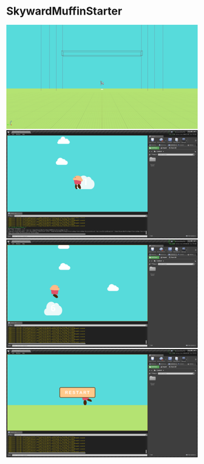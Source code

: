 # SkywardMuffinStarter
![alt text](https://github.com/WINikolaev/SkywardMuffinStarter/blob/master/Screenshots/ScreenShot00000.png)
![alt text](https://github.com/WINikolaev/SkywardMuffinStarter/blob/master/Screenshots/ScreenShot00001.png)
![alt text](https://github.com/WINikolaev/SkywardMuffinStarter/blob/master/Screenshots/ScreenShot00002.png)
![alt text](https://github.com/WINikolaev/SkywardMuffinStarter/blob/master/Screenshots/ScreenShot00003.png)
